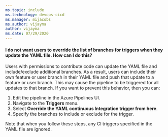 ```yaml
---
ms.topic: include
ms.technology: devops-cicd
ms.manager: mijacobs
ms.author: vijayma
author: vijayma
ms.date: 07/29/2020
---
```


#### I do not want users to override the list of branches for triggers when they update the YAML file. How can I do this?

Users with permissions to contribute code can update the YAML file and include/exclude additional branches. As a result, users can include their own feature or user branch in their YAML file and push that update to a feature or user branch. This may cause the pipeline to be triggered for all updates to that branch. If you want to prevent this behavior, then you can:

  1. Edit the pipeline in the Azure Pipelines UI.
  2. Navigate to the **Triggers** menu.
  3. Select **Override the YAML continuous Integration trigger from here**.
  4. Specify the branches to include or exclude for the trigger.

Note that when you follow these steps, any CI triggers specified in the YAML file are ignored.
